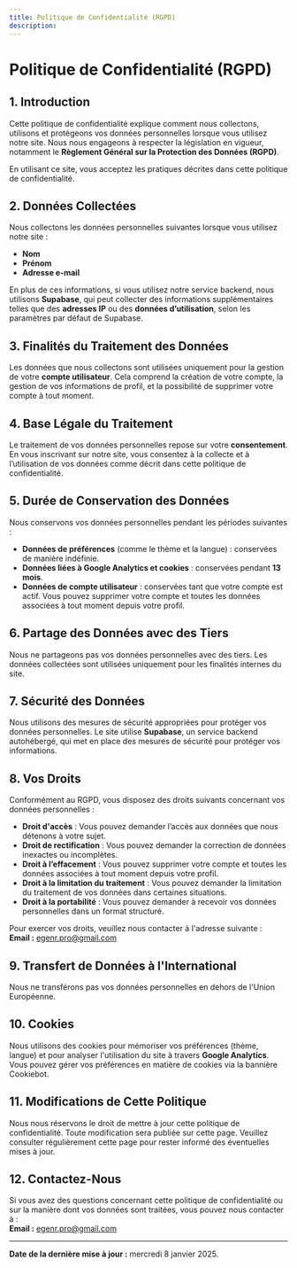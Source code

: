 ```yaml
---
title: Politique de Confidentialité (RGPD)
description:
---
```


# Politique de Confidentialité (RGPD)

## 1. Introduction

Cette politique de confidentialité explique comment nous collectons, utilisons et protégeons vos données personnelles lorsque vous utilisez notre site. Nous nous engageons à respecter la législation en vigueur, notamment le **Règlement Général sur la Protection des Données (RGPD)**.

En utilisant ce site, vous acceptez les pratiques décrites dans cette politique de confidentialité.

## 2. Données Collectées

Nous collectons les données personnelles suivantes lorsque vous utilisez notre site :

- **Nom**
- **Prénom**
- **Adresse e-mail**

En plus de ces informations, si vous utilisez notre service backend, nous utilisons **Supabase**, qui peut collecter des informations supplémentaires telles que des **adresses IP** ou des **données d’utilisation**, selon les paramètres par défaut de Supabase.

## 3. Finalités du Traitement des Données

Les données que nous collectons sont utilisées uniquement pour la gestion de votre **compte utilisateur**. Cela comprend la création de votre compte, la gestion de vos informations de profil, et la possibilité de supprimer votre compte à tout moment.

## 4. Base Légale du Traitement

Le traitement de vos données personnelles repose sur votre **consentement**. En vous inscrivant sur notre site, vous consentez à la collecte et à l’utilisation de vos données comme décrit dans cette politique de confidentialité.

## 5. Durée de Conservation des Données

Nous conservons vos données personnelles pendant les périodes suivantes :

- **Données de préférences** (comme le thème et la langue) : conservées de manière indéfinie.
- **Données liées à Google Analytics et cookies** : conservées pendant **13 mois**.
- **Données de compte utilisateur** : conservées tant que votre compte est actif. Vous pouvez supprimer votre compte et toutes les données associées à tout moment depuis votre profil.

## 6. Partage des Données avec des Tiers

Nous ne partageons pas vos données personnelles avec des tiers. Les données collectées sont utilisées uniquement pour les finalités internes du site.

## 7. Sécurité des Données

Nous utilisons des mesures de sécurité appropriées pour protéger vos données personnelles. Le site utilise **Supabase**, un service backend autohébergé, qui met en place des mesures de sécurité pour protéger vos informations.

## 8. Vos Droits

Conformément au RGPD, vous disposez des droits suivants concernant vos données personnelles :

- **Droit d'accès** : Vous pouvez demander l’accès aux données que nous détenons à votre sujet.
- **Droit de rectification** : Vous pouvez demander la correction de données inexactes ou incomplètes.
- **Droit à l’effacement** : Vous pouvez supprimer votre compte et toutes les données associées à tout moment depuis votre profil.
- **Droit à la limitation du traitement** : Vous pouvez demander la limitation du traitement de vos données dans certaines situations.
- **Droit à la portabilité** : Vous pouvez demander à recevoir vos données personnelles dans un format structuré.

Pour exercer vos droits, veuillez nous contacter à l'adresse suivante :  
**Email :** [egenr.pro@gmail.com](mailto:egenr.pro@gmail.com)

## 9. Transfert de Données à l'International

Nous ne transférons pas vos données personnelles en dehors de l'Union Européenne.

## 10. Cookies

Nous utilisons des cookies pour mémoriser vos préférences (thème, langue) et pour analyser l'utilisation du site à travers **Google Analytics**. Vous pouvez gérer vos préférences en matière de cookies via la bannière Cookiebot.

## 11. Modifications de Cette Politique

Nous nous réservons le droit de mettre à jour cette politique de confidentialité. Toute modification sera publiée sur cette page. Veuillez consulter régulièrement cette page pour rester informé des éventuelles mises à jour.

## 12. Contactez-Nous

Si vous avez des questions concernant cette politique de confidentialité ou sur la manière dont vos données sont traitées, vous pouvez nous contacter à :  
**Email :** [egenr.pro@gmail.com](mailto:egenr.pro@gmail.com)

---

**Date de la dernière mise à jour :** mercredi 8 janvier 2025.
